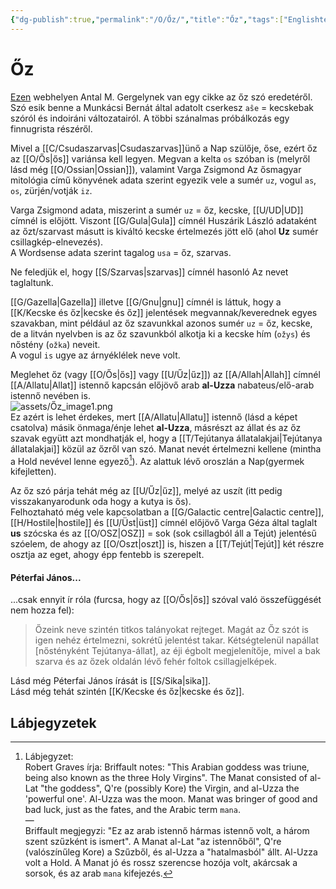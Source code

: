 ```yaml
---
{"dg-publish":true,"permalink":"/O/Őz/","title":"Őz","tags":["Englishtexttranslated"],"created":"2023-11-14T03:20","updated":"2024-10-25T23:42"}
---
```



# Őz

[Ezen](https://finnugor.arts.unideb.hu/fud/fud25/01_antalmgergely.pdf) webhelyen Antal M. Gergelynek van egy cikke az őz szó eredetéről. Szó esik benne a Munkácsi Bernát által adatolt cserkesz `aŝe` = kecskebak szóról és indoiráni változatairól. A többi szánalmas próbálkozás egy finnugrista részéről.  

Mivel a [[C/Csudaszarvas\|Csudaszarvas]]ünő a Nap szülője, őse, ezért őz az [[O/Ős\|ős]] variánsa kell legyen. Megvan a kelta `os` szóban is (melyről lásd még [[O/Ossian\|Ossian]]), valamint Varga Zsigmond Az ősmagyar mitológia című könyvének adata szerint egyezik vele a sumér `uz`, vogul `as`, `os`, zürjén/votják `iz`.  

Varga Zsigmond adata, miszerint a sumér `uz` = őz, kecske, [[U/UD\|UD]] címnél is előjött. Viszont [[G/Gula\|Gula]] címnél Huszárik László adataként az őzt/szarvast másutt is kiváltó kecske értelmezés jött elő (ahol **Uz** sumér csillagkép-elnevezés).  
A Wordsense adata szerint tagalog `usa` = őz, szarvas.  

Ne feledjük el, hogy [[S/Szarvas\|szarvas]] címnél hasonló Az nevet taglaltunk.  

[[G/Gazella\|Gazella]] illetve [[G/Gnu\|gnu]] címnél is láttuk, hogy a [[K/Kecske és őz\|kecske és őz]] jelentések megvannak/keverednek egyes szavakban, mint például az őz szavunkkal azonos sumér `uz` = őz, kecske, de a litván nyelvben is az őz szavunkból alkotja ki a kecske hím (`ožys`) és nőstény (`ožka`) neveit.  
A vogul `is` ugye az árnyéklélek neve volt.  

Meglehet őz (vagy [[O/Ős\|ős]] vagy [[U/Űz\|űz]]) az [[A/Allah\|Allah]] címnél [[A/Allatu\|Allat]] istennő kapcsán előjövő arab **al-Uzza** nabateus/elő-arab istennő nevében is.  
![assets/Őz_image1.png](/img/user/O/assets/%C5%90z_image1.png)  
Ez azért is lehet érdekes, mert [[A/Allatu\|Allatu]] istennő (lásd a képet csatolva) másik önmaga/énje lehet **al-Uzza**, másrészt az állat és az őz szavak együtt azt mondhatják el, hogy a [[T/Tejútanya állatalakjai\|Tejútanya állatalakjai]] közül az őzről van szó. Manat nevét értelmezni kellene (mintha a Hold nevével lenne egyező[^1]). Az alattuk lévő oroszlán a Nap(gyermek kifejletten).  

Az őz szó párja tehát még az [[U/Űz\|űz]], melyé az uszít (itt pedig visszakanyarodunk oda hogy a kutya is ős).  
Felhoztaható még vele kapcsolatban a [[G/Galactic centre\|Galactic centre]], [[H/Hostile\|hostile]] és [[U/Üst\|üst]] címnél előjövő Varga Géza által taglalt **us** szócska és az [[O/OSZ\|OSZ]] = sok (sok csillagból áll a Tejút) jelentésű szóelem, de ahogy az [[O/Oszt\|oszt]] is, hiszen a [[T/Tejút\|Tejút]] két részre osztja az eget, ahogy épp fentebb is szerepelt.  

#### Péterfai János...

...csak ennyit ír róla (furcsa, hogy az [[O/Ős\|ős]] szóval való összefüggését nem hozza fel):  
> Őzeink neve szintén titkos talányokat rejteget. Magát az Őz szót is igen nehéz értelmezni, sokrétű jelentést takar. Kétségtelenül napállat \[nőstényként Tejútanya-állat\], az éji égbolt megjelenítője, mivel a bak szarva és az őzek oldalán lévő fehér foltok csillagjelképek.  

Lásd még Péterfai János írását is [[S/Sika\|sika]].  
Lásd még tehát szintén [[K/Kecske és őz\|kecske és őz]].  

## Lábjegyzetek

[^1]: Lábjegyzet:  
Robert Graves írja:
Briffault notes: "This Arabian goddess was triune, being also known as the three Holy Virgins". The Manat consisted of al-Lat "the goddess", Q're (possibly Kore) the Virgin, and al-Uzza the 'powerful one'. Al-Uzza was the moon. Manat was bringer of good and bad luck, just as the fates, and the Arabic term `mana`.  
—  
Briffault megjegyzi: "Ez az arab istennő hármas istennő volt, a három szent szűzként is ismert". A Manat al-Lat "az istennőből", Q're (valószínűleg Kore) a Szűzből, és al-Uzza a "hatalmasból" állt. Al-Uzza volt a Hold. A Manat jó és rossz szerencse hozója volt, akárcsak a sorsok, és az arab `mana` kifejezés.  